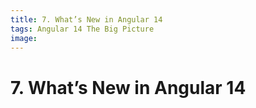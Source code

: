 ```yaml
---
title: 7. What’s New in Angular 14
tags: Angular 14 The Big Picture
image:
---
```


# 7. What’s New in Angular 14
